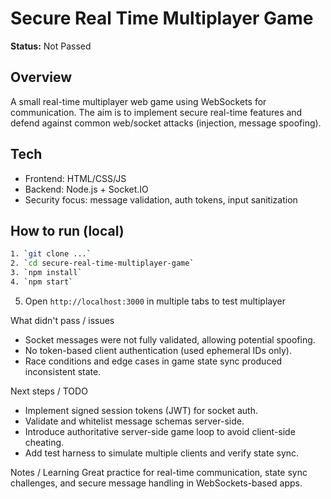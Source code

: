 
# Secure Real Time Multiplayer Game

**Status:** Not Passed

## Overview
A small real-time multiplayer web game using WebSockets for communication. The aim is to implement secure real-time features and defend against common web/socket attacks (injection, message spoofing).

## Tech
- Frontend: HTML/CSS/JS
- Backend: Node.js + Socket.IO
- Security focus: message validation, auth tokens, input sanitization

## How to run (local)
```bash
1. `git clone ...`
2. `cd secure-real-time-multiplayer-game`
3. `npm install`
4. `npm start`
```
5. Open `http://localhost:3000` in multiple tabs to test multiplayer

 What didn't pass / issues
- Socket messages were not fully validated, allowing potential spoofing.
- No token-based client authentication (used ephemeral IDs only).
- Race conditions and edge cases in game state sync produced inconsistent state.

 Next steps / TODO
- Implement signed session tokens (JWT) for socket auth.
- Validate and whitelist message schemas server-side.
- Introduce authoritative server-side game loop to avoid client-side cheating.
- Add test harness to simulate multiple clients and verify state sync.

 Notes / Learning
Great practice for real-time communication, state sync challenges, and secure message handling in WebSockets-based apps.


